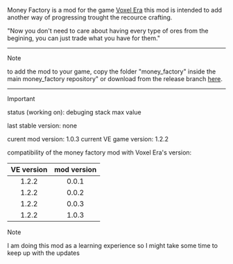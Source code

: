 Money Factory is a mod for the game [Voxel Era](https://store.steampowered.com/app/3192010/Voxel_Eras/) this mod is intended to add another way of progressing trought the recource crafting.

"Now you don't need to care about having every type of ores from the begining, you can just trade what you have for them."

---

> [!NOTE]
> to add the mod to your game, copy the folder "money_factory" inside the main money_factory repository" or download from the release branch [here](https://github.com/Outoine15/money_factory/tree/realese).

---

> [!IMPORTANT]
> status (working on): debuging stack max value

last stable version: none

curent mod version: 1.0.3
current VE game version: 1.2.2

compatibility of the money factory mod with Voxel Era's version:

| VE version | mod version |
| :--------: | :---------: |
|   1.2.2   |    0.0.1    |
|   1.2.2   |    0.0.2    |
|   1.2.2   |    0.0.3    |
|   1.2.2   |    1.0.3    |

> [!NOTE]
> I am doing this mod as a learning experience so I might take some time to keep up with the updates

